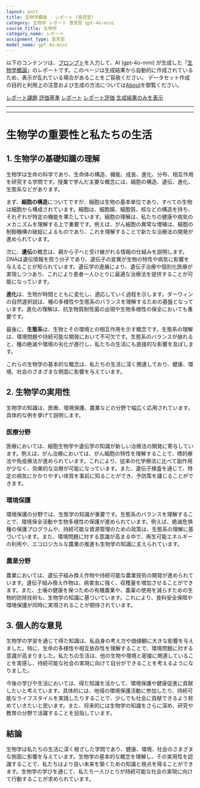 ```yaml
---
layout: post
title: 生物学概論 - レポート (意見型)
category: 生物学 レポート 意見型 gpt-4o-mini
course_title: 生物学
category_name: レポート
assignment_type: 意見型
model_name: gpt-4o-mini
---
```


以下のコンテンツは、[プロンプト](https://github.com/takedatoshiyuki/synthetic_assignments/tree/main/generated/生物学/gpt-4o-mini/prompt_レポート-意見型.md)を入力して、AI (gpt-4o-mini) が生成した「[生物学概論](/contents/生物学/)」のレポートです。このページは生成結果から自動的に作成されているため、表示が乱れている場合があることをご容赦ください。
データセット作成の目的と利用上の注意および生成の方法については[About](/About)を御覧ください。

[レポート課題](../レポート課題-意見型)
[評価基準](../評価基準-意見型)
[レポート](../レポート-意見型)
[レポート評価](../レポート評価-意見型)
[生成結果のみを表示](https://github.com/takedatoshiyuki/synthetic_assignments/tree/main/generated/生物学/gpt-4o-mini/レポート-意見型.md)
  

***
***
  
# 生物学の重要性と私たちの生活

## 1. 生物学の基礎知識の理解

生物学は生命の科学であり、生命体の構造、機能、成長、進化、分布、相互作用を研究する学問です。授業で学んだ主要な概念には、細胞の構造、遺伝、進化、生態系などがあります。

まず、**細胞の構造**についてですが、細胞は生物の基本単位であり、すべての生物は細胞から構成されています。細胞は、細胞膜、細胞質、核などの構造を持ち、それぞれが特定の機能を果たしています。細胞の理解は、私たちの健康や病気のメカニズムを理解する上で重要です。例えば、がん細胞の異常な増殖は、細胞の制御機構の破綻によるものであり、これを理解することで新たな治療法の開発が進められています。

次に、**遺伝**の概念は、親から子へと受け継がれる情報の仕組みを説明します。DNAは遺伝情報を担う分子であり、遺伝子の変異が生物の特性や病気に影響を与えることが知られています。遺伝学の進展により、遺伝子治療や個別化医療が実現しつつあり、これにより患者一人ひとりに最適な治療法を提供することが可能になっています。

**進化**は、生物が時間とともに変化し、適応していく過程を示します。ダーウィンの自然選択説は、種の多様性や生態系のバランスを理解するための基盤となっています。進化の理解は、抗生物質耐性菌の出現や生物多様性の保全においても重要です。

最後に、**生態系**は、生物とその環境との相互作用を示す概念です。生態系の理解は、環境問題や持続可能な開発において不可欠です。生態系のバランスが崩れると、種の絶滅や環境の劣化が進行し、私たちの生活にも直接的な影響を及ぼします。

これらの生物学の基本的な概念は、私たちの生活に深く関連しており、健康、環境、社会のさまざまな側面に影響を与えています。

## 2. 生物学の実用性

生物学の知識は、医療、環境保護、農業などの分野で幅広く応用されています。具体的な例を挙げて説明します。

### 医療分野

医療においては、細胞生物学や遺伝学の知識が新しい治療法の開発に寄与しています。例えば、がん治療においては、がん細胞の特性を理解することで、標的療法や免疫療法が進められています。これにより、従来の化学療法に比べて副作用が少なく、効果的な治療が可能になっています。また、遺伝子検査を通じて、特定の病気にかかりやすい体質を事前に知ることができ、予防策を講じることができます。

### 環境保護

環境保護の分野では、生態学の知識が重要です。生態系のバランスを理解することで、環境保全活動や生物多様性の保護が進められています。例えば、絶滅危惧種の保護プログラムや、持続可能な資源管理のための政策は、生態系の理解に基づいています。また、環境問題に対する意識が高まる中で、再生可能エネルギーの利用や、エコロジカルな農業の推進も生物学の知識に支えられています。

### 農業分野

農業においては、遺伝子組み換え作物や持続可能な農業技術の開発が進められています。遺伝子組み換え作物は、病害虫に強く、収穫量を増加させることができます。また、土壌の健康を保つための有機農業や、農薬の使用を減らすための生物的防除技術も、生物学の知識に基づいています。これにより、食料安全保障や環境保護が同時に実現されることが期待されています。

## 3. 個人的な意見

生物学の学習を通じて得た知識は、私自身の考え方や価値観に大きな影響を与えました。特に、生命の多様性や相互依存性を理解することで、環境問題に対する意識が高まりました。私たちの生活は、他の生物や環境と密接に関連していることを実感し、持続可能な社会の実現に向けて自分ができることを考えるようになりました。

今後の学びや生活においては、得た知識を活かして、環境保護や健康促進に貢献したいと考えています。具体的には、地域の環境保護活動に参加したり、持続可能なライフスタイルを実践したりすることで、少しでも社会に貢献できるよう努めていきたいと思います。また、将来的には生物学の知識をさらに深め、研究や教育の分野で活躍することを目指しています。

## 結論

生物学は私たちの生活に深く根ざした学問であり、健康、環境、社会のさまざまな側面に影響を与えています。生物学の基本的な概念を理解し、その実用性を認識することで、私たちはより良い未来を築くための知識と視点を得ることができます。生物学の学びを通じて、私たち一人ひとりが持続可能な社会の実現に向けて行動することが求められています。
